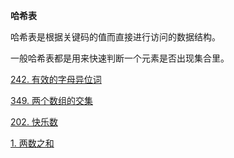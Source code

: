 
**哈希表**

哈希表是根据关键码的值而直接进行访问的数据结构。

一般哈希表都是用来快速判断一个元素是否出现集合里。


<a href="242.cpp">242. 有效的字母异位词</a>

<a href="349.cpp">349. 两个数组的交集</a>

<a href="202.cpp">202. 快乐数</a>

<a href="1.cpp">1. 两数之和</a>
